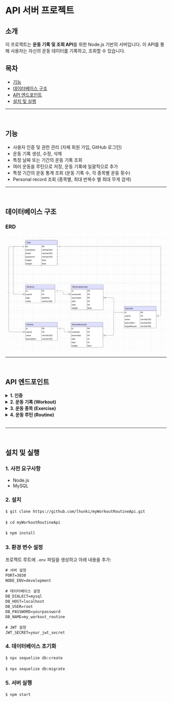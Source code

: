 # API 서버 프로젝트

## 소개

이 프로젝트는 **운동 기록 및 조회 API**를 위한 Node.js 기반의 서버입니다. 이 API를 통해 사용자는 자신의 운동 데이터를 기록하고, 조회할 수 있습니다.

## 목차

- [기능](#기능)
- [데이터베이스 구조](#데이터베이스-구조)
- [API 엔드포인트](#api-엔드포인트)
- [설치 및 실행](#설치-및-실행)

---
<br/>

## 기능

- 사용자 인증 및 권한 관리 (자체 회원 가입, GitHub 로그인)
- 운동 기록 생성, 수정, 삭제
- 특정 날짜 또는 기간의 운동 기록 조회
- 여러 운동을 루틴으로 저장, 운동 기록에 일괄적으로 추가
- 특정 기간의 운동 통계 조회 (운동 기록 수, 각 종목별 운동 횟수)
- Personal record 조회 (종목별, 최대 반복수 별 최대 무게 검색)

---
<br/>

## 데이터베이스 구조

### ERD

![ERD](./ERD.png)

---
<br/>

## API 엔드포인트

<details>
<summary><strong>1. 인증</strong></summary>

#### POST /auth/register

- 설명: 사용자 등록
- 요청:
  - 바디:
  ```json
  {
    "loginId": "user1",
    "userName": "lee hunki",
    "password": "1234",
    "email": "user@gmail.com"
  }
  ```

#### POST /auth/login

- 설명: 사용자 로그인
- 요청:
  - 바디:
  ```json
  {
    "loginId": "user1",
    "password": "1234"
  }
  ```
- 응답 예시:
  ```json
  {
    "token": "eyJhbGciOiJIUzI1NiIsInR5cCI6IkpXVCJ9.eyJ1c2VySWQ..."
  }
  ```

#### 등록, 로그인을 제외한 모든 API 요청 헤더에는 인증시 발급받은 JWT를 포함해야 함

- 헤더:
  ```json
  {
    "Authorization": "Bearer eyJhbGciOiJIUzI1NiIsInR5cCI6IkpXVCJ9.eyJ1c2VySWQ..."
  }
  ```
  </details>

<details>
<summary><strong>2. 운동 기록 (Workout)</strong></summary>

#### GET /workout/date

- 설명: 특정 날짜의 운동 기록 조회
- 요청:
  - 쿼리: `required` date=YYYY-MM-DD
- 응답 예시:
  ```json
  [
    {
      "id": 7,
      "userId": 7,
      "date": "2025-02-04T00:00:00.000Z",
      "notes": "Free PT",
      "Exercises": [
        {
          "id": 12,
          "name": "Squat",
          "description": null,
          "target_muscle": null,
          "userId": 7,
          "Workout_Exercise": {
            "workoutId": 7,
            "exerciseId": 12,
            "sets": 5,
            "reps": 5,
            "weight": 70
          }
        }
      ]
    }
  ]
  ```

#### GET /workout/list_all

- 설명: 모든 운동 기록 조회

#### GET /workout/monthly

- 설명: 월간 운동 기록 조회
- 요청:
  - 쿼리: `required` year=YYYY & month = M

#### GET /workout/statistics

- 설명: 기간별 운동 통계 조회
- 요청:
  - 쿼리: `required` startDate=YYYY-MM-DD & endDate=YYYY-MM-DD
- 응답 예시:
  ```json
  {
    "workoutCount": 3,
    "exerciseCount": {
      "Squat": 3,
      "Leg extension": 1,
      "Pull up": 1,
      "Dead lift": 1,
      "Panata low row": 1,
      ...
    }
  }
  ```

#### POST /workout

- 설명: 운동 기록 추가
- 요청:
  - 바디:
  ```json
  {
    "date": "2025-02-04",
    "notes": "Some notes ..."
  }
  ```

#### POST /workout/add_exercise

- 설명: 운동 기록에 운동 종목 추가
- 요청:
  - 쿼리: `required` workoutId
  - 바디:
  ```json
  {
    "name": "Squat",
    "sets": 3,
    "reps": 1,
    "weight": 80
  }
  ```

#### DELETE /workout

- 설명: 운동 기록 삭제
- 요청:
  - 쿼리: `required` workoutId

</details>

<details>
<summary><strong>3. 운동 종목 (Exercise)</strong></summary>

#### GET /exercise/list_all

- 설명: 전체 운동 종목 조회

#### GET /exercise/personal_record

- 설명: 개인 기록 조회 (최대 수행 무게)
- 요청:
  - 쿼리: `required` exerciseId
- 응답 예시:
  ```json
  {
    "name": "Squat",
    "maxWeight": 80
  }
  ```

#### POST /exercise

- 설명: 운동 종목 추가
- 요청:
  - 바디:
  ```json
  {
    "name": "Bench press",
    "description": "some descriptions ...",
    "target_muscle": "Pectoral"
  }
  ```

</details>

<details>
<summary><strong>4. 운동 루틴 (Routine)</strong></summary>

#### GET /routine/list_all

- 설명: 전체 운동 루틴 조회
- 응답 예시:
  ```json
  [
    {
      "id": 4,
      "userId": 7,
      "name": "Leg day",
      "description": "some descriptions ...",
      "Exercises": [
        {
          "id": 12,
          "name": "Squat",
          "description": null,
          "target_muscle": null,
          "userId": 7,
          "Routine_Exercise": {
            "routineId": 4,
            "exerciseId": 12,
            "sets": 5,
            "reps": 5,
            "weight": 70,
          }
        },
        ...
      ]
    }
  ]
  ```

#### GET /routine/{routine_id}

- 설명: 운동 루틴 조회 (id별)

#### POST /routine

- 설명: 운동 루틴 추가
- 요청:
  - 바디:
  ```json
  {
    "name": "Leg day",
    "description": "some descriptions ..."
  }
  ```

#### POST /routine/add_exercise

- 설명: 루틴에 운동 종목 추가
- 요청:
  - 쿼리: `required` routineId
  - 바디:
  ```json
  {
    "name": "Squat",
    "sets": 5,
    "reps": 5,
    "weight": 70
  }
  ```

</details>

<br/>

---

<br/>

## 설치 및 실행

### 1. 사전 요구사항

- Node.js
- MySQL

### 2. 설치

```bash
$ git clone https://github.com/lhunki/myWorkoutRoutineApi.git

$ cd myWorkoutRoutineApi

$ npm install
```

### 3. 환경 변수 설정

프로젝트 루트에 `.env` 파일을 생성하고 아래 내용을 추가:

```
# 서버 설정
PORT=3030
NODE_ENV=development

# 데이터베이스 설정
DB_DIALECT=mysql
DB_HOST=localhost
DB_USER=root
DB_PASSWORD=yourpassword
DB_NAME=my_workout_routine

# JWT 설정
JWT_SECRET=your_jwt_secret
```

### 4. 데이터베이스 초기화

```bash
$ npx sequelize db:create

$ npx sequelize db:migrate
```

### 5. 서버 실행

```bash
$ npm start
```
